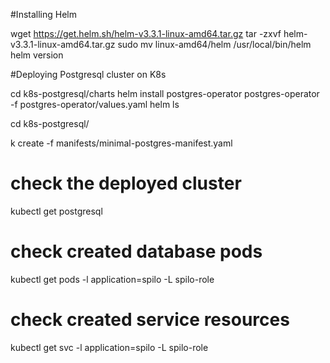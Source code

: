 #Installing Helm 

wget https://get.helm.sh/helm-v3.3.1-linux-amd64.tar.gz
tar -zxvf helm-v3.3.1-linux-amd64.tar.gz
sudo mv linux-amd64/helm /usr/local/bin/helm
helm version 


#Deploying Postgresql cluster on K8s

cd k8s-postgresql/charts
helm install postgres-operator postgres-operator -f postgres-operator/values.yaml
helm ls 

cd k8s-postgresql/

k create -f manifests/minimal-postgres-manifest.yaml

# check the deployed cluster
kubectl get postgresql

# check created database pods
kubectl get pods -l application=spilo -L spilo-role

# check created service resources
kubectl get svc -l application=spilo -L spilo-role
